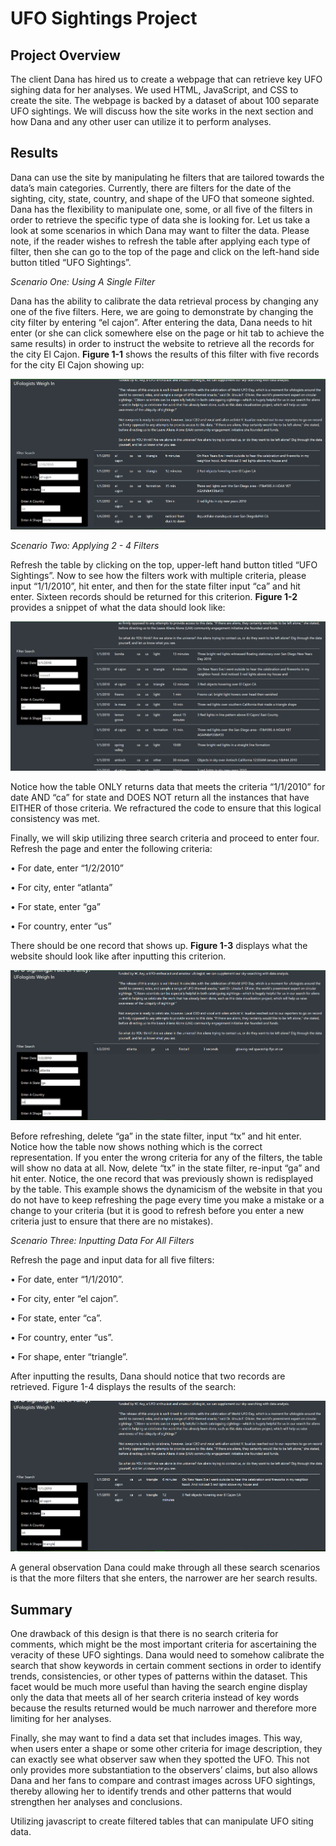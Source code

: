 # UFO Sightings Project

## Project Overview

The client Dana has hired us to create a webpage that can retrieve key UFO sighing data for her analyses. We used HTML, JavaScript, and CSS to create the site. The webpage is backed by a dataset of about 100 separate UFO sightings. We will discuss how the site works in the next section and how Dana and any other user can utilize it to perform analyses.

## Results

Dana can use the site by manipulating he filters that are tailored towards the data’s main categories. Currently, there are filters for the date of the sighting, city, state, country, and shape of the UFO that someone sighted. Dana has the flexibility to manipulate one, some, or all five of the filters in order to retrieve the specific type of data she is looking for. Let us take a look at some scenarios in which Dana may want to filter the data. Please note, if the reader wishes to refresh the table after applying each type of filter, then she can go to the top of the page and click on the left-hand side button titled “UFO Sightings”.

*Scenario One: Using A Single Filter* 

Dana has the ability to calibrate the data retrieval process by changing any one of the five filters. Here, we are going to demonstrate by changing the city filter by entering “el cajon”. After entering the data, Dana needs to hit enter (or she can click somewhere else on the page or hit tab to achieve the same results) in order to instruct the website to retrieve all the records for the city El Cajon. **Figure 1-1** shows the results of this filter with five records for the city El Cajon showing up:

<img src='images/Single_Filter_Pic.png'>

*Scenario Two: Applying 2 - 4 Filters*

Refresh the table by clicking on the top, upper-left hand button titled “UFO Sightings”. Now to see how the filters work with multiple criteria, please input “1/1/2010”, hit enter, and then for the state filter input “ca” and hit enter. Sixteen records should be returned for this criterion. **Figure 1-2** provides a snippet of what the data should look like:

<img src='images/Two_Filter_Pic.png'>

Notice how the table ONLY returns data that meets the criteria “1/1/2010” for date AND “ca” for state and DOES NOT return all the instances that have EITHER of those criteria. We refractured the code to ensure that this logical consistency was met.

Finally, we will skip utilizing three search criteria and proceed to enter four. Refresh the page and enter the following criteria:

•	For date, enter “1/2/2010”

•	For city, enter “atlanta”

•	For state, enter “ga”

•	For country, enter “us”

There should be one record that shows up. **Figure 1-3** displays what the website should look like after inputting this criterion. 

<img src='images/Four_Filter_Pic.png'>

Before refreshing, delete “ga” in the state filter, input “tx” and hit enter. Notice how the table now shows nothing which is the correct representation. If you enter the wrong criteria for any of the filters, the table will show no data at all. Now, delete “tx” in the state filter, re-input “ga” and hit enter. Notice, the one record that was previously shown is redisplayed by the table. This example shows the dynamicism of the website in that you do not have to keep refreshing the page every time you make a mistake or a change to your criteria (but it is good to refresh before you enter a new criteria just to ensure that there are no mistakes).

*Scenario Three: Inputting Data For All Filters*

Refresh the page and input data for all five filters:

•	For date, enter “1/1/2010”.

•	For city, enter “el cajon”.

•	For state, enter “ca”.

•	For country, enter “us”.

•	For shape, enter “triangle”.

After inputting the results, Dana should notice that two records are retrieved. Figure 1-4 displays the results of the search:

<img src='images/Five_Filter_Pic.png'>


A general observation Dana could make through all these search scenarios is that the more filters that she enters, the narrower are her search results. 

## Summary

One drawback of this design is that there is no search criteria for comments, which might be the most important criteria for ascertaining the veracity of these UFO sightings. Dana would need to somehow calibrate the search that show keywords in certain comment sections in order to identify trends, consistencies, or other types of patterns within the dataset. This facet would be much more useful than having the search engine display only the data that meets all of her search criteria instead of key words because the results returned would be much narrower and therefore more limiting for her analyses.

Finally, she may want to find a data set that includes images. This way, when users enter a shape or some other criteria for image description, they can exactly see what observer saw when they spotted the UFO. This not only provides more substantiation to the observers’ claims, but also allows Dana and her fans to compare and contrast images across UFO sightings, thereby allowing her to identify trends and other patterns that would strengthen her analyses and conclusions. 

Utilizing javascript to create filtered tables that can manipulate UFO siting data.
